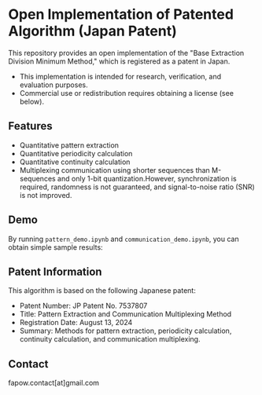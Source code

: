 # Open Implementation of Patented Algorithm (Japan Patent)
This repository provides an open implementation of the "Base Extraction Division Minimum Method," which is registered as a patent in Japan.

- This implementation is intended for research, verification, and evaluation purposes.
- Commercial use or redistribution requires obtaining a license (see below).

## Features
- Quantitative pattern extraction
- Quantitative periodicity calculation
- Quantitative continuity calculation
- Multiplexing communication using shorter sequences than M-sequences and only 1-bit quantization.However, synchronization is required, randomness is not guaranteed, and signal-to-noise ratio (SNR) is not improved.

## Demo
By running `pattern_demo.ipynb` and `communication_demo.ipynb`, you can obtain simple sample results:

## Patent Information
This algorithm is based on the following Japanese patent:

- Patent Number: JP Patent No. 7537807
- Title: Pattern Extraction and Communication Multiplexing Method
- Registration Date: August 13, 2024
- Summary: Methods for pattern extraction, periodicity calculation, continuity calculation, and communication multiplexing.

## Contact
fapow.contact[at]gmail.com
